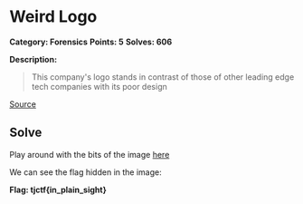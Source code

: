 # Weird Logo

**Category: Forensics** **Points: 5** **Solves: 606**

**Description:**

> This company's logo stands in contrast of those of other leading edge tech companies with its poor design

[Source](https://static.tjctf.org/c9a03d15f235087145579bd06f3f736a5546539254fbde100b8bf4d990bb8d8f_logo.png)

## Solve

Play around with the bits of the image [here](https://incoherency.co.uk/image-steganography/)

We can see the flag hidden in the image:

**Flag: tjctf{in_plain_sight}**
